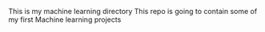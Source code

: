This is my machine learning directory
This repo is going to contain some of my first Machine learning projects
